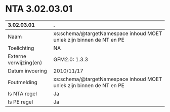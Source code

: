 # NTA 3.02.03.01

 3.02.03.01 | . 
 :--- | :--- 
 Naam | xs:schema/@targetNamespace inhoud MOET uniek zijn binnen de NT en PE 
 Toelichting | NA 
 Externe verwijzing(en) | GFM2.0: 1.3.3 
 Datum invoering | 2010/11/17 
 Foutmelding | xs:schema/@targetNamespace inhoud MOET uniek zijn binnen de NT en PE 
 Is NTA regel | Ja 
 Is PE regel | Ja 
